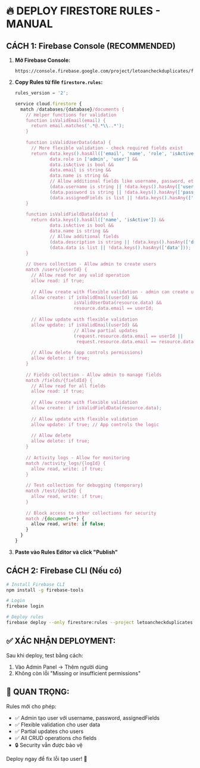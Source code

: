 # 🔥 DEPLOY FIRESTORE RULES - MANUAL

## **CÁCH 1: Firebase Console (RECOMMENDED)**

1. **Mở Firebase Console:**
   ```
   https://console.firebase.google.com/project/letoancheckduplicates/firestore/rules
   ```

2. **Copy Rules từ file `firestore.rules`:**
   ```javascript
   rules_version = '2';

   service cloud.firestore {
     match /databases/{database}/documents {
       // Helper functions for validation
       function isValidEmail(email) {
         return email.matches('.*@.*\\..*');
       }
       
       function isValidUserData(data) {
         // More flexible validation - check required fields exist
         return data.keys().hasAll(['email', 'name', 'role', 'isActive']) &&
                data.role in ['admin', 'user'] &&
                data.isActive is bool &&
                data.email is string &&
                data.name is string &&
                // Allow additional fields like username, password, etc.
                (data.username is string || !data.keys().hasAny(['username'])) &&
                (data.password is string || !data.keys().hasAny(['password'])) &&
                (data.assignedFields is list || !data.keys().hasAny(['assignedFields']));
       }
       
       function isValidFieldData(data) {
         return data.keys().hasAll(['name', 'isActive']) &&
                data.isActive is bool &&
                data.name is string &&
                // Allow additional fields
                (data.description is string || !data.keys().hasAny(['description'])) &&
                (data.data is list || !data.keys().hasAny(['data']));
       }
       
       // Users collection - Allow admin to create users
       match /users/{userId} {
         // Allow read for any valid operation
         allow read: if true;
         
         // Allow create with flexible validation - admin can create users
         allow create: if isValidEmail(userId) &&
                         isValidUserData(resource.data) &&
                         resource.data.email == userId;
         
         // Allow update with flexible validation
         allow update: if isValidEmail(userId) &&
                         // Allow partial updates
                         (request.resource.data.email == userId || 
                          request.resource.data.email == resource.data.email);
         
         // Allow delete (app controls permissions)
         allow delete: if true;
       }
       
       // Fields collection - Allow admin to manage fields
       match /fields/{fieldId} {
         // Allow read for all fields
         allow read: if true;
         
         // Allow create with flexible validation
         allow create: if isValidFieldData(resource.data);
         
         // Allow update with flexible validation
         allow update: if true; // App controls the logic
         
         // Allow delete
         allow delete: if true;
       }
       
       // Activity logs - Allow for monitoring
       match /activity_logs/{logId} {
         allow read, write: if true;
       }
       
       // Test collection for debugging (temporary)
       match /test/{docId} {
         allow read, write: if true;
       }
       
       // Block access to other collections for security
       match /{document=**} {
         allow read, write: if false;
       }
     }
   }
   ```

3. **Paste vào Rules Editor và click "Publish"**

## **CÁCH 2: Firebase CLI (Nếu có)**

```bash
# Install Firebase CLI
npm install -g firebase-tools

# Login
firebase login

# Deploy rules
firebase deploy --only firestore:rules --project letoancheckduplicates
```

## **✅ XÁC NHẬN DEPLOYMENT:**

Sau khi deploy, test bằng cách:
1. Vào Admin Panel → Thêm người dùng
2. Không còn lỗi "Missing or insufficient permissions"

## **🚨 QUAN TRỌNG:**

Rules mới cho phép:
- ✅ Admin tạo user với username, password, assignedFields
- ✅ Flexible validation cho user data
- ✅ Partial updates cho users
- ✅ All CRUD operations cho fields
- 🔒 Security vẫn được bảo vệ

Deploy ngay để fix lỗi tạo user! 🚀 